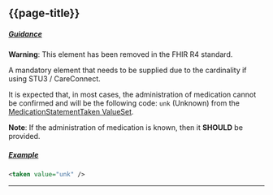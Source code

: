 ## {{page-title}}

<h5><ins>Guidance</ins></h5>

<div class="nhsd-a-box nhsd-a-box--bg-light-yellow nhsd-!t-margin-bottom-6 nhsd-t-body">
    <b>Warning</b>: This element has been removed in the FHIR R4 standard.
</div>

A mandatory element that needs to be supplied due to the cardinality if using STU3 / CareConnect.

It is expected that, in most cases, the administration of medication cannot be confirmed and will be the following code: `unk` (Unknown) from the [MedicationStatementTaken ValueSet](http://hl7.org/fhir/stu3/valueset-medication-statement-taken.html).


<div class="nhsd-a-box nhsd-a-box--bg-light-blue nhsd-!t-margin-bottom-6 nhsd-t-body">
    <b>Note</b>: If the administration of medication is known, then it <b>SHOULD</b> be provided.
</div>


<h5><ins>Example</ins></h5>

```xml
<taken value="unk" />
```

---